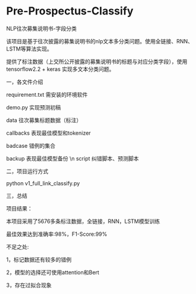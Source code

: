 # Pre-Prospectus-Classify
NLP往次募集说明书-字段分类

该项目是基于往次披露的募集说明书的nlp文本多分类问题。使用全链接、RNN、LSTM等算法实现。

提供了标注数据（上交所公开披露的募集说明书的标题与对应分类字段），使用tensorflow2.2 + keras 实现多文本分类问题。




一，各文件介绍


requirement.txt   需安装的环境软件

demo.py           实现预测初稿

data              往次募集标题数据（标注）

callbacks         表现最佳模型和tokenizer

badcase           错例的集合

backup            表现最佳模型备份 \n
script            纠错脚本、预测脚本



二，项目运行方式

python v1_full_link_classify.py


三，总结

项目结果：

本项目采用了5676多条标注数据，全链接，RNN，LSTM模型训练

最佳效果达到准确率:98%，F1-Score:99%


不足之处:

1，标记数据还有较多的错例

2，模型的选择还可使用attention和Bert

3，存在过拟合现象
